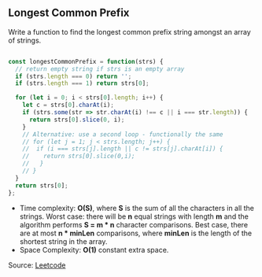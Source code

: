 ## Longest Common Prefix
Write a function to find the longest common prefix string amongst an array of strings.

```JavaScript

const longestCommonPrefix = function(strs) {
  // return empty string if strs is an empty array
  if (strs.length === 0) return '';
  if (strs.length === 1) return strs[0];

  for (let i = 0; i < strs[0].length; i++) {
    let c = strs[0].charAt(i);
    if (strs.some(str => str.charAt(i) !== c || i === str.length)) {
      return strs[0].slice(0, i);
    }
    // Alternative: use a second loop - functionally the same
    // for (let j = 1; j < strs.length; j++) {
    //  if (i === strs[j].length || c != strs[j].charAt[i]) {
    //    return strs[0].slice(0,i);
    //   }
    // }
  }
  return strs[0];
};
```

- Time complexity: **O(S)**, where **S** is the sum of all the characters in all the strings. Worst case: there will be **n** equal strings with length **m** and the algorithm performs **S = m * n** character comparisons. Best case, there are at most **n * minLen** comparisons, where **minLen** is the length of the shortest string in the array.
- Space Complexity: **O(1)** constant extra space.

Source: [Leetcode](https://leetcode.com/problems/longest-common-prefix/description/)
